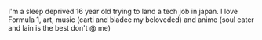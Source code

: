 I'm a sleep deprived 16 year old trying to land a tech job in japan. I love Formula 1, art, music (carti and bladee my beloveded) and anime (soul eater and lain is the best don't @ me)
